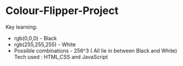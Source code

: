 # Colour-Flipper-Project

Key learning: 

* rgb(0,0,0) - Black <br>
* rgb(255,255,255) - White <br>
* Possible combinations - 256^3 ( All lie in between Black and White) <br>Tech used : HTML,CSS and JavaScript
